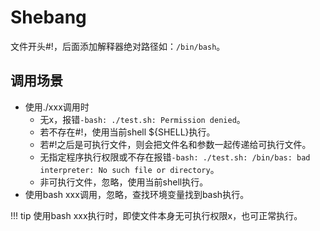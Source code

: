# Shebang

文件开头#!，后面添加解释器绝对路径如：`/bin/bash`。

## 调用场景

- 使用./xxx调用时
    - 无x，报错`-bash: ./test.sh: Permission denied`。
    - 若不存在#!，使用当前shell ${SHELL}执行。
    - 若#!之后是可执行文件，则会把文件名和参数一起传递给可执行文件。
    - 无指定程序执行权限或不存在报错`-bash: ./test.sh: /bin/bas: bad interpreter: No such file or directory`。
    - 非可执行文件，忽略，使用当前shell执行。
- 使用bash xxx调用，忽略，查找环境变量找到bash执行。

!!! tip
    使用bash xxx执行时，即使文件本身无可执行权限x，也可正常执行。
